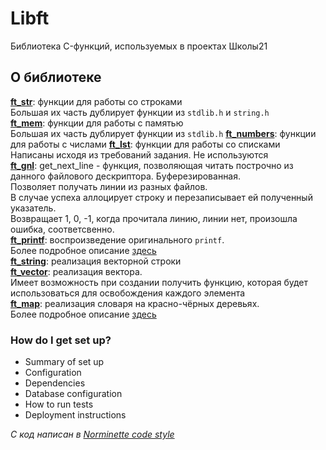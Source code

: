 # Libft

Библиотека C-функций, используемых в проектах Школы21

## О библиотеке
**[ft_str](https://github.com/liftchampion/libft/tree/master/ft_str)**: функции для работы со строками  
Большая их часть дублирует функции из `stdlib.h` и `string.h`  
**[ft_mem](https://github.com/liftchampion/libft/tree/master/ft_mem)**: функции для работы с памятью  
Большая их часть дублирует функции из `stdlib.h`
**[ft_numbers](https://github.com/liftchampion/libft/tree/master/ft_numbers)**: функции для работы с числами
**[ft_lst](https://github.com/liftchampion/libft/tree/master/ft_lst)**: функции для работы со списками  
Написаны исходя из требований задания. Не используются  
**[ft_gnl](https://github.com/liftchampion/libft/tree/master/ft_gnl)**: get_next_line - функция,
позволяющая читать построчно из данного файлового дескриптора. Буферезированная.  
Позволяет получать линии из разных файлов.  
В случае успеха аллоцирует строку и перезаписывает ей полученный указатель.  
Возвращает 1, 0, -1, когда прочитала линию, линии нет, произошла ошибка, соответсвенно.   
**[ft_printf](https://github.com/liftchampion/libft/tree/master/ft_printf)**: воспроизведение оригинального `printf`.  
Более подробное описание [здесь](https://github.com/liftchampion/ft_printf/blob/master/README.md)  
**[ft_string](https://github.com/liftchampion/libft/tree/master/ft_string)**: реализация векторной строки  
**[ft_vector](https://github.com/liftchampion/libft/tree/master/ft_vector)**: реализация вектора.  
Имеет возможность при создании получить функцию, которая будет использоваться для освобождения каждого элемента  
**[ft_map](https://github.com/liftchampion/libft/tree/master/ft_map)**: реализация словаря на красно-чёрных деревьях.  
Более подробное описание [здесь](https://github.com/liftchampion/rb_tree/blob/master/README.md)  



### How do I get set up? ###

* Summary of set up
* Configuration
* Dependencies
* Database configuration
* How to run tests
* Deployment instructions


*C код написан в [Norminette code style](https://github.com/liftchampion/Norminette)*
